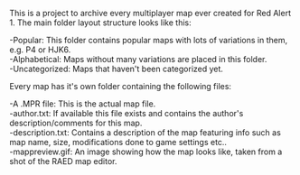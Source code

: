This is a project to archive every multiplayer map ever created for Red Alert 1. The main folder layout structure looks like this:

-Popular: This folder contains popular maps with lots of variations in them, e.g. P4 or HJK6.  
-Alphabetical: Maps without many variations are placed in this folder.  
-Uncategorized: Maps that haven't been categorized yet.  

Every map has it's own folder containing the following files:

-A .MPR file: This is the actual map file.  
-author.txt: If available this file exists and contains the author's description/comments for this map.  
-description.txt: Contains a description of the map featuring info such as map name, size, modifications done to game settings etc..  
-mappreview.gif: An image showing how the map looks like, taken from a shot of the RAED map editor.  